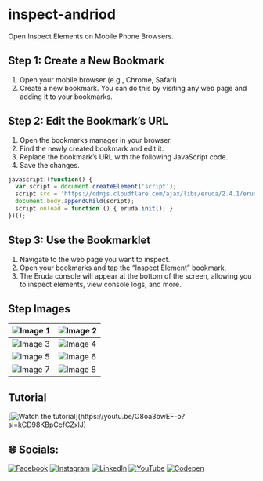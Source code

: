 # inspect-andriod
Open Inspect Elements on Mobile Phone Browsers.

## Step 1: Create a New Bookmark
1. Open your mobile browser (e.g., Chrome, Safari).
2. Create a new bookmark. You can do this by visiting any web page and adding it to your bookmarks.

## Step 2: Edit the Bookmark’s URL
1. Open the bookmarks manager in your browser.
2. Find the newly created bookmark and edit it.
3. Replace the bookmark’s URL with the following JavaScript code.
4. Save the changes.

```javascript
javascript:(function() {
  var script = document.createElement('script');
  script.src = 'https://cdnjs.cloudflare.com/ajax/libs/eruda/2.4.1/eruda.min.js';
  document.body.appendChild(script);
  script.onload = function () { eruda.init(); }
})();
```

## Step 3: Use the Bookmarklet
1. Navigate to the web page you want to inspect.
2. Open your bookmarks and tap the “Inspect Element” bookmark.
3. The Eruda console will appear at the bottom of the screen, allowing you to inspect elements, view console logs, and more.


## Step Images

| ![Image 1](./images/image1.jpg) | ![Image 2](./images/image2.jpg) |
|---------------------------------|---------------------------------|
| ![Image 3](./images/image3.jpg) | ![Image 4](./images/image4.jpg) |
| ![Image 5](./images/image5.jpg) | ![Image 6](./images/image6.jpg) |
| ![Image 7](./images/image7.jpg) | ![Image 8](./images/image8.jpg) |


## Tutorial

[![Watch the tutorial](https://i.ytimg.com/vi/rCGdIlSVJCA/maxresdefault.jpg?sqp=-oaymwEmCIAKENAF8quKqQMa8AEB-AHcBoACgA-KAgwIABABGGQgZChkMA8=&rs=AOn4CLBztGkyLxbyqIloiQ2JNX9KG1efrQ")](https://youtu.be/O8oa3bwEF-o?si=kCD98KBpCcfCZxlJ)

## 🌐 Socials:
[![Facebook](https://img.shields.io/badge/Facebook-%231877F2.svg?logo=Facebook&logoColor=white)](https://facebook.com/anbuinfosec) [![Instagram](https://img.shields.io/badge/Instagram-%23E4405F.svg?logo=Instagram&logoColor=white)](https://instagram.com/anbuinfosec) [![LinkedIn](https://img.shields.io/badge/LinkedIn-%230077B5.svg?logo=linkedin&logoColor=white)](https://linkedin.com/in/anbuinfosec) [![YouTube](https://img.shields.io/badge/YouTube-%23FF0000.svg?logo=YouTube&logoColor=white)](https://youtube.com/@anbuinfosec) [![Codepen](https://img.shields.io/badge/Codepen-000000?style=for-the-badge&logo=codepen&logoColor=white)](https://codepen.io/anbuinfosec) 
